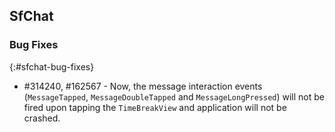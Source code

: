 ## SfChat

### Bug Fixes
{:#sfchat-bug-fixes}

* \#314240, #162567 - Now, the message interaction events (`MessageTapped`, `MessageDoubleTapped` and `MessageLongPressed`) will not be fired upon tapping the `TimeBreakView` and application will not be crashed.